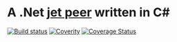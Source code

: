 # A .Net [jet peer](http://jetbus.io/) written in C&#35;

[![Build status](https://ci.appveyor.com/api/projects/status/ftoeig69t9x9c4lh?svg=true)](https://ci.appveyor.com/project/gatzka/SharpJet)
[![Coverity](https://scan.coverity.com/projects/9877/badge.svg)](https://scan.coverity.com/projects/9877)
[![Coverage Status](https://coveralls.io/repos/github/gatzka/SharpJet/badge.svg?branch=master)](https://coveralls.io/github/gatzka/SharpJet?branch=master)


